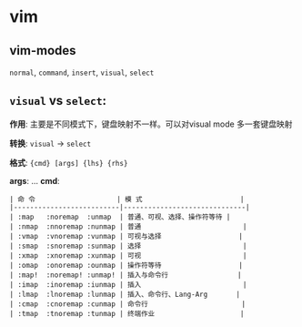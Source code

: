 # vim
<!-- :Application: -->

## vim-modes
  `normal`, `command`, `insert`, `visual`, `select`
  
## `visual` vs `select`: 
  **作用**: 主要是不同模式下，键盘映射不一样。可以对visual mode 多一套键盘映射 
  
  **转换**: `visual` <C-g> -> `select`
  
  **格式**: `{cmd} [args] {lhs} {rhs}`
  
  **args**: <silent><buffer><expr>...
  **cmd**:
  
    | 命 令                    | 模 式                        |
    |--------------------------|------------------------------|
    | :map   :noremap  :unmap  | 普通、可视、选择、操作符等待 |
    | :nmap  :nnoremap :nunmap | 普通                         |
    | :vmap  :vnoremap :vunmap | 可视与选择                   |
    | :smap  :snoremap :sunmap | 选择                         |
    | :xmap  :xnoremap :xunmap | 可视                         |
    | :omap  :onoremap :ounmap | 操作符等待                   |
    | :map!  :noremap! :unmap! | 插入与命令行                 |
    | :imap  :inoremap :iunmap | 插入                         |
    | :lmap  :lnoremap :lunmap | 插入、命令行、Lang-Arg       |
    | :cmap  :cnoremap :cunmap | 命令行                       |
    | :tmap  :tnoremap :tunmap | 终端作业                     |
